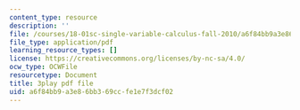 ```yaml
---
content_type: resource
description: ''
file: /courses/18-01sc-single-variable-calculus-fall-2010/a6f84bb9a3e86bb369ccfe1e7f3dcf02_5q_3FDOkVRQ.pdf
file_type: application/pdf
learning_resource_types: []
license: https://creativecommons.org/licenses/by-nc-sa/4.0/
ocw_type: OCWFile
resourcetype: Document
title: 3play pdf file
uid: a6f84bb9-a3e8-6bb3-69cc-fe1e7f3dcf02
---
```

